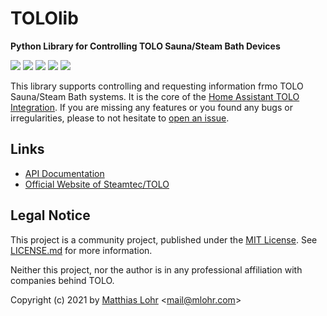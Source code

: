 # TOLOlib

**Python Library for Controlling TOLO Sauna/Steam Bath Devices**

![](https://img.shields.io/pypi/pyversions/tololib)
![](https://img.shields.io/pypi/dm/tololib)
![](https://img.shields.io/pypi/l/tololib)
![](https://gitlab.com/MatthiasLohr/tololib/badges/main/pipeline.svg)
![](https://gitlab.com/MatthiasLohr/tololib/badges/main/coverage.svg)

This library supports controlling and requesting information frmo TOLO Sauna/Steam Bath systems.
It is the core of the [Home Assistant TOLO Integration](https://www.home-assistant.io/integrations/tolo/).
If you are missing any features or you found any bugs or irregularities,
please to not hesitate to [open an issue](https://gitlab.com/MatthiasLohr/tololib/-/issues/new).


## Links

  * [API Documentation](https://matthiaslohr.gitlab.io/tololib/)
  * [Official Website of Steamtec/TOLO](https://www.tolosauna.com/)


## Legal Notice

This project is a community project, published under the [MIT License](LICENSE.md).
See [LICENSE.md](https://gitlab.com/MatthiasLohr/tololib/-/blob/main/LICENSE.md) for more information.

Neither this project, nor the author is in any professional affiliation with companies behind TOLO.

Copyright (c) 2021 by [Matthias Lohr](https://mlohr.com/) &lt;[mail@mlohr.com](mailto:mail@mlohr.com)&gt;
